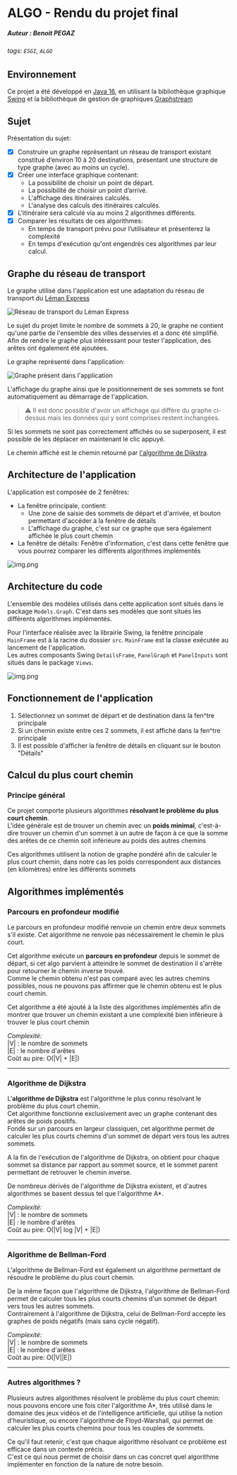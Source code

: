 # ALGO - Rendu du projet final
##### Auteur : Benoit PEGAZ
###### tags: `ESGI`, `ALGO`

## Environnement

Ce projet a été développé en [Java 16](https://www.oracle.com/java/technologies/javase/jdk16-archive-downloads.html), en utilisant la bibliothèque graphique [Swing](https://fr.wikipedia.org/wiki/Swing_(Java)) et la bibliothèque de gestion de graphiques [Graphstream](https://graphstream-project.org/)


## Sujet

Présentation du sujet:
- [x] Construire un graphe représentant un réseau de transport existant constitué d’environ 10 à 20 destinations, présentant une structure de type graphe (avec au moins un cycle).
- [x] Créer une interface graphique contenant:
  - La possibilité de choisir un point de départ.
  - La possibilité de choisir un point d’arrivé.
  - L'affichage des itinéraires calculés.
  - L'analyse des calculs des itinéraires calculés.
- [x] L'itinéraire sera calculé via au moins 2 algorithmes différents.
- [x] Comparer les résultats de ces algorithmes:
  - En temps de transport prévu pour l’utilisateur et présenterez la complexité
  - En temps d'exécution qu'ont engendrés ces algorithmes par leur calcul.

## Graphe du réseau de transport

Le graphe utilisé dans l'application est une adaptation du réseau de transport du [Léman Express](https://www.lemanexpress.ch/fileadmin/user_upload/Plans_reseau_et_multimodal/Plan_reseau_Leman_Express_211212_light.pdf)

![Réseau de transport du Léman Express](ressources/reseau_leman_express.jpg)

Le sujet du projet limite le nombre de sommets à 20, le graphe ne contient qu'une partie de l'ensemble des villes desservies et a donc été simplifié.  
Afin de rendre le graphe plus intéressant pour tester l'application, des arêtes ont également été ajoutées.

Le graphe représenté dans l'application:

![Graphe présent dans l'application](ressources/graphe_leman_express.png)

L'affichage du graphe ainsi que le positionnement de ses sommets se font automatiquement au démarrage de l'application.

> ⚠️ Il est donc possible d'avoir un affichage qui diffère du graphe ci-dessus mais les données qui y sont comprises restent inchangées.

Si les sommets ne sont pas correctement affichés ou se superposent, il est possible de les déplacer en maintenant le clic appuyé.  

Le chemin affiché est le chemin retourné par [l'algorithme de Dijkstra](#algorithme-de-dijkstra).  

## Architecture de l'application

L'application est composée de 2 fenêtres:
- La fenêtre principale, contient:
  - Une zone de saisie des sommets de départ et d'arrivée, et bouton permettant d'accéder à la fenêtre de détails
  - L'affichage du graphe, c'est sur ce graphe que sera également affichée le plus court chemin
- La fenêtre de détails: Fenêtre d'information, c'est dans cette fenêtre que vous pourrez comparer les différents algorithmes implémentés

![img.png](ressources/fenetre_details.png)

## Architecture du code
L'ensemble des modèles utilisés dans cette application sont situés dans le package `Models.Graph`. C'est dans ses modèles que sont situés les différents algorithmes implémentés.    

Pour l'interface réalisée avec la librairie Swing, la fenêtre principale `MainFrame` est à la racine du dossier `src`. `MainFrame` est la classe exécutée au lancement de l'application.  
Les autres composants Swing `DetailsFrame`, `PanelGraph` et `PanelInputs` sont situés dans le package `Views`.

![img.png](ressources/architecture_code.png)

## Fonctionnement de l'application

1. Sélectionnez un sommet de départ et de destination dans la fen^tre principale 
2. Si un chemin existe entre ces 2 sommets, il est affiché dans la fen^tre principale  
3. Il est possible d'afficher la fenêtre de détails en cliquant sur le bouton "Détails"  

## Calcul du plus court chemin

### Principe général

Ce projet comporte plusieurs algorithmes **résolvant le problème du plus court chemin**.  
L'idée générale est de trouver un chemin avec un **poids minimal**, c'est-à-dire trouver un chemin d'un sommet à un autre de façon à ce que la somme des arêtes de ce chemin  soit inférieure au poids des autres chemins

Ces algorithmes utilisent la notion de graphe pondéré afin de calculer le plus court chemin, dans notre cas les poids correspondent aux distances (en kilomètres) entre les différents sommets

## Algorithmes implémentés

### Parcours en profondeur modifié

Le parcours en profondeur modifié renvoie un chemin entre deux sommets s'il existe. Cet algorithme ne renvoie pas nécessairement le chemin le plus court.

Cet algorithme exécute un **parcours en profondeur** depuis le sommet de départ, si cet algo parvient à atteindre le sommet de destination il s'arrête pour retourner le chemin inverse trouvé.  
Comme le chemin obtenu n'est pas comparé avec les autres chemins possibles, nous ne pouvons pas affirmer que le chemin obtenu est le plus court chemin.

Cet algorithme a été ajouté à la liste des algorithmes implémentés afin de montrer que trouver un chemin existant a une complexité bien inférieure à trouver le plus court chemin

*Complexité:*  
|V| : le nombre de sommets  
|E| : le nombre d'arêtes  
Coût au pire: O(|V| + |E|)

---

### Algorithme de Dijkstra
L'**algorithme de Dijkstra** est l'algorithme le plus connu résolvant le problème du plus court chemin.  
Cet algorithme fonctionne exclusivement avec un graphe contenant des arêtes de poids positifs.  
Fondé sur un parcours en largeur classiquen, cet algorithme permet de calculer les plus courts chemins d'un sommet de départ vers tous les autres sommets.

A la fin de l'exécution de l'algorithme de Dijkstra, on obtient pour chaque sommet sa distance par rapport au sommet source, et le sommet parent permettant de retrouver le chemin inverse.

De nombreux dérivés de l'algorithme de Dijkstra existent, et d'autres algorithmes se basent dessus tel que l'algorithme A*.


*Complexité:*  
|V| : le nombre de sommets  
|E| : le nombre d'arêtes  
Coût au pire: O(|V| log |V| + |E|)

---

### Algorithme de Bellman-Ford
L'algorithme de Bellman-Ford est également un algorithme permettant de résoudre le problème du plus court chemin.

De la même façon que l'algorithme de Dijkstra, l'algorithme de Bellman-Ford permet de calculer tous les plus courts chemins d'un sommet de départ vers tous les autres sommets.  
Contrairement à l'algorithme de Dijkstra, celui de Bellman-Ford accepte les graphes de poids négatifs (mais sans cycle négatif).


*Complexité:*  
|V| : le nombre de sommets  
|E| : le nombre d'arêtes  
Coût au pire: O(|V||E|)

---

### Autres algorithmes ?

Plusieurs autres algorithmes résolvent le problème du plus court chemin: nous pouvons encore une fois citer l'algorithme A*, très utilisé dans le domaine des jeux vidéos et de l'intelligence artificielle, qui utilise la notion d'heuristique, ou encore l'algorithme de Floyd-Warshall, qui permet de calculer les plus courts chemins pour tous les couples de sommets.

Ce qu'il faut retenir, c'est que chaque algorithme résolvant ce problème est efficace dans un contexte précis.  
C'est ce qui nous permet de choisir dans un cas concret quel algorithme implémenter en fonction de la nature de notre besoin.  
